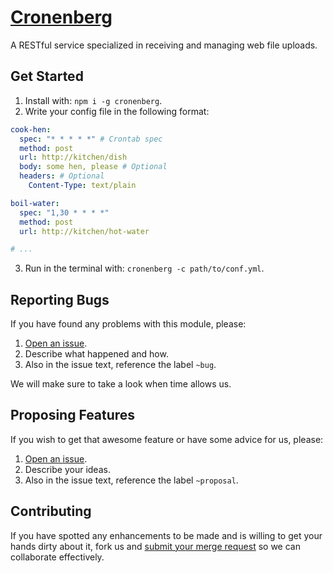 # [Cronenberg](https://gitlab.com/GCSBOSS/cronenberg)

A RESTful service specialized in receiving and managing web file uploads.

## Get Started

1. Install with: `npm i -g cronenberg`.
2. Write your config file in the following format:
```yaml
cook-hen:
  spec: "* * * * *" # Crontab spec
  method: post
  url: http://kitchen/dish
  body: some hen, please # Optional
  headers: # Optional
    Content-Type: text/plain

boil-water:
  spec: "1,30 * * * *"
  method: post
  url: http://kitchen/hot-water

# ...
```

3. Run in the terminal with: `cronenberg -c path/to/conf.yml`.

## Reporting Bugs
If you have found any problems with this module, please:

1. [Open an issue](https://gitlab.com/GCSBOSS/cronenberg/issues/new).
2. Describe what happened and how.
3. Also in the issue text, reference the label `~bug`.

We will make sure to take a look when time allows us.

## Proposing Features
If you wish to get that awesome feature or have some advice for us, please:
1. [Open an issue](https://gitlab.com/GCSBOSS/cronenberg/issues/new).
2. Describe your ideas.
3. Also in the issue text, reference the label `~proposal`.

## Contributing
If you have spotted any enhancements to be made and is willing to get your hands
dirty about it, fork us and
[submit your merge request](https://gitlab.com/GCSBOSS/cronenberg/merge_requests/new)
so we can collaborate effectively.
